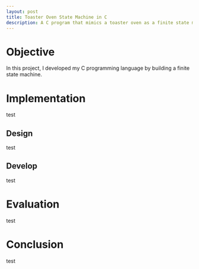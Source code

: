```yaml
---
layout: post
title: Toaster Oven State Machine in C
description: A C program that mimics a toaster oven as a finite state machine!
---
```


Objective
============
In this project, I developed my C programming language by building a finite state machine.


Implementation
============
test


Design
------------
test


Develop
------------
test

Evaluation
============
test


Conclusion
============
test